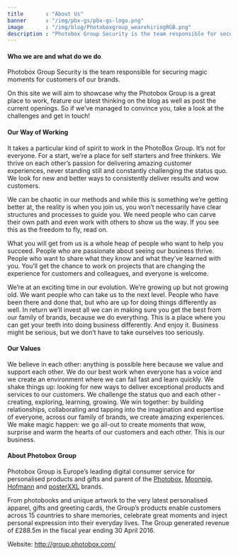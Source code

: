 ```yaml
---
title       : "About Us"
banner      : "/img/pbx-gs/pbx-gs-logo.png"
image       : "/img/blog/Photoboxgroup_wearehiringRGB.png"
description : "Photobox Group Security is the team responsible for securing magic moments for customers of our brands."
---
```


#### Who we are and what do we do
Photobox Group Security is the team responsible for securing magic moments for customers of our brands.

On this site we will aim to showcase why the Photobox Group is a great place to work, feature our latest thinking on the blog as well as post the current openings. So if we’ve managed to convince you, take a look at the challenges and get in touch!  


#### Our Way of Working 
It takes a particular kind of spirit to work in the PhotoBox Group. It’s not for everyone. For a start, we’re a place for self starters and free thinkers. We thrive on each other’s passion for delivering amazing customer experiences, never standing still and constantly challenging the status quo. We look for new and better ways to consistently deliver results and wow customers.

We can be chaotic in our methods and while this is something we’re getting better at, the reality is when you join us, you won’t necessarily have clear structures and processes to guide you. We need people who can carve their own path and even work with others to show us the way. If you see this as the freedom to fly, read on. 

What you will get from us is a whole heap of people who want to help you succeed. People who are passionate about seeing our business thrive. People who want to share what they know and what they’ve learned with you. You’ll get the chance to work on projects that are changing the experience for customers and colleagues, and everyone is welcome. 

We’re at an exciting time in our evolution. We’re growing up but not growing old. We want people who can take us to the next level. People who have been there and done that, but who are up for doing things differently as well. In return we’ll invest all we can in making sure you get the best from our family of brands, because we do everything. This is a place where you can get your teeth into doing business differently. And enjoy it. Business might be serious, but we don’t have to take ourselves too seriously.

#### Our Values 
We believe in each other: anything is possible here because we value and support each other. We do our best work when everyone has a voice and we create an environment where we can fail fast and learn quickly. 
We shake things up: looking for new ways to deliver exceptional products and services to our customers. We challenge the status quo and each other - creating, exploring, learning, growing.
We win together: by building relationships, collaborating and tapping into the imagination and expertise of everyone, across our family of brands, we create amazing experiences.
We make magic happen: we go all-out to create moments that wow, surprise and warm the hearts of our customers and each other. This is our business.
	

#### About Photobox Group
Photobox Group is Europe’s leading digital consumer service for personalised products and gifts and parent of the [Photobox](https://www.photobox.co.uk/), [Moonpig](https://www.moonpig.com/), [Hofmann](https://www.hofmann.es/) and [posterXXL](https://www.posterxxl.de) brands.

From photobooks and unique artwork to the very latest personalised apparel, gifts and greeting cards, the Group’s products enable customers across 15 countries to share memories, celebrate great moments and inject personal expression into their everyday lives. The Group generated revenue of £288.5m in the fiscal year ending 30 April 2016.

Website: http://group.photobox.com/ 

